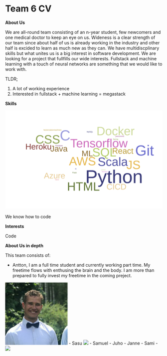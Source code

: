 # Team 6 CV

**About Us**

We are all-round team consisting of an n-year student, few newcomers and one medical doctor to keep an eye on us. Wideness is a clear strength of our team since about half of us is already working in the industry and other half is excided to learn as much new as they can. We have multidiscplinary skills but what unites us is a big interest in software development.
We are looking for a project that fullfills our wide interests. Fullstack and machine learning with a touch of neural networks are something that we would like to work with.

TLDR;
1. A lot of working experience
2. Interested in fullstack + machine learning = megastack


**Skills**

![word cloud of team competencies](./wordcloud.svg)

We know how to code


**Interests**

Code


**About Us in depth**

This team consists of:

- Antton, I am a full time student and currently working part time. My freetime flows with enthusing the brain and the body. I am more than prepared to fully invest my freetime in the coming preject.
<img src= "./photo_2021-10-15_19-23-04.jpg" width="200"/>
- Sasu
<img src="https://media-exp1.licdn.com/dms/image/C4E03AQFNaxeGxPVE2A/profile-displayphoto-shrink_800_800/0/1617624888188?e=1639612800&v=beta&t=IEX41N8wX3FR3DGAQ_tUI30x5ISwa_ts6pjWS3dzlk8" width="200"/>
- Samuel
- Juho
- Janne
- Sami
- <img src= "./" width="200"/>

